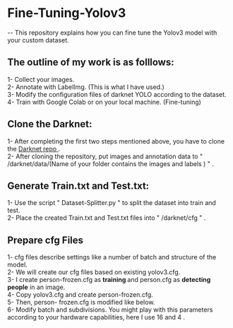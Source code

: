 # Fine-Tuning-Yolov3

-- This repository explains how you can fine tune the Yolov3 model with your custom dataset. 

## The outline of my work is as folllows: <br />
  1- Collect your images. <br />
  2- Annotate with LabelImg. (This is what I have used.)<br />
  3- Modify the configuration files of darknet YOLO according to the dataset. <br /> 
  4- Train with Google Colab or on your local machine. (Fine-tuning)<br />
## Clone the Darknet: <br />
  1- After completing the first two steps mentioned above, you have to clone the [Darknet repo ](https://github.com/pjreddie/darknet) . <br />
  2- After cloning the repository, put images and annotation data to  " /darknet/data/(Name of your folder contains the images and labels ) " .<br />
## Generate Train.txt and Test.txt: <br />
  1- Use the script " Dataset-Splitter.py " to split the dataset into train and test. <br />
  2- Place the created Train.txt and Test.txt files into  " /darknet/cfg " .<br />
  
## Prepare cfg Files  <br />
  1- cfg files describe  settings like a number of batch and structure of the model.<br />
  2- We will create our cfg files based on existing  yolov3.cfg.<br />
  3- I create person-frozen.cfg as <strong>training </strong> and person.cfg as <strong> detecting people</strong> in an image. <br />
  4- Copy yolov3.cfg and create person-frozen.cfg.<br />
  5- Then, person- frozen.cfg is modified like below.<br />
  6- Modify batch and subdivisions. You might play with this parameters according to your hardware capabilities, here  I use 16 and 4 . 
